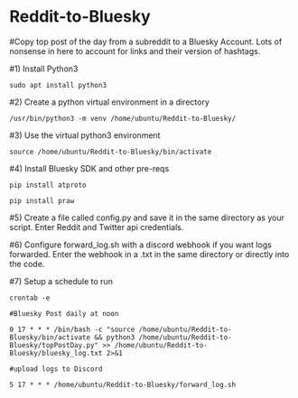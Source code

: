 # Reddit-to-Bluesky
 
 
#Copy top post of the day from a subreddit to a Bluesky Account. Lots of nonsense in here to account for links and their version of hashtags.

#1) Install Python3

	sudo apt install python3

#2) Create a python virtual environment in a directory

	/usr/bin/python3 -m venv /home/ubuntu/Reddit-to-Bluesky/

#3) Use the virtual python3 environment

	source /home/ubuntu/Reddit-to-Bluesky/bin/activate

#4) Install Bluesky SDK and other pre-reqs

	pip install atproto
	
	pip install praw

#5) Create a file called config.py and save it in the same directory as your script. Enter Reddit and Twitter api credentials.

#6) Configure forward_log.sh with a discord webhook if you want logs forwarded. Enter the webhook in a .txt in the same directory or directly into the code. 
	
#7) Setup a schedule to run

	crontab -e 
	
	#Bluesky Post daily at noon
	
	0 17 * * * /bin/bash -c "source /home/ubuntu/Reddit-to-Bluesky/bin/activate && python3 /home/ubuntu/Reddit-to-Bluesky/topPostDay.py" >> /home/ubuntu/Reddit-to-Bluesky/bluesky_log.txt 2>&1 
	
	#upload logs to Discord
	
	5 17 * * * /home/ubuntu/Reddit-to-Bluesky/forward_log.sh
	
	
